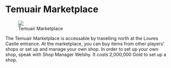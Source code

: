 # Temuair Marketplace

<figure>
  <img src="../../images/marketplace.jpg" />
  <figcaption>Temuair Marketplace</figcaption>
</figure>

The Temuair Marketplace is accessable by travelling north at the Loures Castle entrance. At the marketplace, you can buy items from other players' shops or set up and manage your own shop. In order to set up your own shop, speak with Shop Manager Welshy. It costs 2,000,000 Gold to set up a shop.

